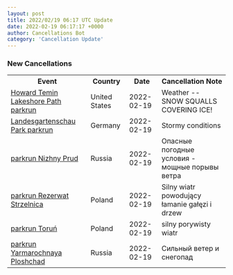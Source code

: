 ```yaml
---
layout: post
title: 2022/02/19 06:17 UTC Update
date: 2022-02-19 06:17:17 +0000
author: Cancellations Bot
category: 'Cancellation Update'
---
```


<h3>New Cancellations</h3>
<div class='hscrollable'>
<table style='width: 100%'>
    <tr>
        <th>Event</th>
        <th>Country</th>
        <th>Date</th>
        <th>Cancellation Note</th>
    </tr>
    <tr>
        <td><a href="https://www.parkrun.us/howardteminlakeshorepath">Howard Temin Lakeshore Path parkrun</a></td>
        <td>United States</td>
        <td>2022-02-19</td>
        <td>Weather -- SNOW SQUALLS COVERING ICE!</td>
    </tr>
    <tr>
        <td><a href="https://www.parkrun.com.de/landesgartenschaupark">Landesgartenschau Park parkrun</a></td>
        <td>Germany</td>
        <td>2022-02-19</td>
        <td>Stormy conditions</td>
    </tr>
    <tr>
        <td><a href="https://www.parkrun.ru/nizhnyprud">parkrun Nizhny Prud</a></td>
        <td>Russia</td>
        <td>2022-02-19</td>
        <td>Опасные погодные условия - мощные порывы ветра</td>
    </tr>
    <tr>
        <td><a href="https://www.parkrun.pl/rezerwatstrzelnica">parkrun Rezerwat Strzelnica</a></td>
        <td>Poland</td>
        <td>2022-02-19</td>
        <td>Silny wiatr powodujący łamanie gałęzi i drzew</td>
    </tr>
    <tr>
        <td><a href="https://www.parkrun.pl/torun">parkrun Toruń</a></td>
        <td>Poland</td>
        <td>2022-02-19</td>
        <td>silny porywisty wiatr</td>
    </tr>
    <tr>
        <td><a href="https://www.parkrun.ru/yarmarochnayaploshchad">parkrun Yarmarochnaya Ploshchad</a></td>
        <td>Russia</td>
        <td>2022-02-19</td>
        <td>Сильный ветер и снегопад</td>
    </tr>
</table>
</div>
